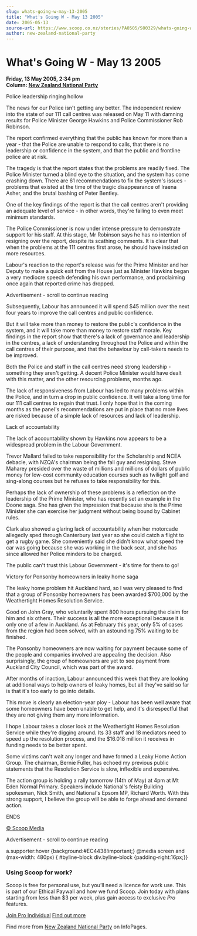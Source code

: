 ```yaml
---
slug: whats-going-w-may-13-2005
title: "What's Going W - May 13 2005"
date: 2005-05-13
source-url: https://www.scoop.co.nz/stories/PA0505/S00329/whats-going-w-may-13-2005.htm
author: new-zealand-national-party
---
```

What's Going W - May 13 2005
============================

**Friday, 13 May 2005, 2:34 pm**  
**Column: [New Zealand National Party](https://info.scoop.co.nz/New_Zealand_National_Party)**

Police leadership ringing hollow

The news for our Police isn't getting any better. The independent review into the state of our 111 call centres was released on May 11 with damning results for Police Minister George Hawkins and Police Commissioner Rob Robinson.

The report confirmed everything that the public has known for more than a year - that the Police are unable to respond to calls, that there is no leadership or confidence in the system, and that the public and frontline police are at risk.

The tragedy is that the report states that the problems are readily fixed. The Police Minister turned a blind eye to the situation, and the system has come crashing down. There are 61 recommendations to fix the system's issues - problems that existed at the time of the tragic disappearance of Iraena Asher, and the brutal bashing of Peter Bentley.

One of the key findings of the report is that the call centres aren't providing an adequate level of service - in other words, they're failing to even meet minimum standards.

The Police Commissioner is now under intense pressure to demonstrate support for his staff. At this stage, Mr Robinson says he has no intention of resigning over the report, despite its scathing comments. It is clear that when the problems at the 111 centres first arose, he should have insisted on more resources.

Labour's reaction to the report's release was for the Prime Minister and her Deputy to make a quick exit from the House just as Minister Hawkins began a very mediocre speech defending his own performance, and proclaiming once again that reported crime has dropped.

Advertisement - scroll to continue reading





Subsequently, Labour has announced it will spend $45 million over the next four years to improve the call centres and public confidence.

But it will take more than money to restore the public's confidence in the system, and it will take more than money to restore staff morale. Key findings in the report show that there's a lack of governance and leadership in the centres, a lack of understanding throughout the Police and within the call centres of their purpose, and that the behaviour by call-takers needs to be improved.

Both the Police and staff in the call centres need strong leadership - something they aren't getting. A decent Police Minister would have dealt with this matter, and the other resourcing problems, months ago.

The lack of responsiveness from Labour has led to many problems within the Police, and in turn a drop in public confidence. It will take a long time for our 111 call centres to regain that trust. I only hope that in the coming months as the panel's recommendations are put in place that no more lives are risked because of a simple lack of resources and lack of leadership.

Lack of accountability

The lack of accountability shown by Hawkins now appears to be a widespread problem in the Labour Government.

Trevor Mallard failed to take responsibility for the Scholarship and NCEA debacle, with NZQA's chairman being the fall guy and resigning. Steve Maharey presided over the waste of millions and millions of dollars of public money for low-cost community education courses such as twilight golf and sing-along courses but he refuses to take responsibility for this.

Perhaps the lack of ownership of these problems is a reflection on the leadership of the Prime Minister, who has recently set an example in the Doone saga. She has given the impression that because she is the Prime Minister she can exercise her judgment without being bound by Cabinet rules.

Clark also showed a glaring lack of accountability when her motorcade allegedly sped through Canterbury last year so she could catch a flight to get a rugby game. She conveniently said she didn't know what speed the car was going because she was working in the back seat, and she has since allowed her Police minders to be charged.

The public can't trust this Labour Government - it's time for them to go!

  
Victory for Ponsonby homeowners in leaky home saga

The leaky home problem hit Auckland hard, so I was very pleased to find that a group of Ponsonby homeowners has been awarded $700,000 by the Weathertight Homes Resolution Service.

Good on John Gray, who voluntarily spent 800 hours pursuing the claim for him and six others. Their success is all the more exceptional because it is only one of a few in Auckland. As at February this year, only 5% of cases from the region had been solved, with an astounding 75% waiting to be finished.

The Ponsonby homeowners are now waiting for payment because some of the people and companies involved are appealing the decision. Also surprisingly, the group of homeowners are yet to see payment from Auckland City Council, which was part of the award.

After months of inaction, Labour announced this week that they are looking at additional ways to help owners of leaky homes, but all they've said so far is that it's too early to go into details.

This move is clearly an election-year ploy - Labour has been well aware that some homeowners have been unable to get help, and it's disrespectful that they are not giving them any more information.

I hope Labour takes a closer look at the Weathertight Homes Resolution Service while they're digging around. Its 33 staff and 18 mediators need to speed up the resolution process, and the $16.018 million it receives in funding needs to be better spent.

Some victims can't wait any longer and have formed a Leaky Home Action Group. The chairman, Bernie Fuller, has echoed my previous public statements that the Resolution Service is slow, inflexible and expensive.

The action group is holding a rally tomorrow (14th of May) at 4pm at Mt Eden Normal Primary. Speakers include National's feisty Building spokesman, Nick Smith, and National's Epsom MP, Richard Worth. With this strong support, I believe the group will be able to forge ahead and demand action.

ENDS

[© Scoop Media](http://www.scoop.co.nz/about/terms.html)  

Advertisement - scroll to continue reading



a.supporter:hover {background:#EC4438!important;} @media screen and (max-width: 480px) { #byline-block div.byline-block {padding-right:16px;}}

### Using Scoop for work?

Scoop is free for personal use, but you’ll need a licence for work use. This is part of our Ethical Paywall and how we fund Scoop. Join today with plans starting from less than $3 per week, plus gain access to exclusive _Pro_ features.  
  
[Join Pro Individual](https://pro.scoop.co.nz/Individual/?from=ProIn24) [Find out more](https://pro.scoop.co.nz/using-scoop-for-work/?from=ProIn24)

Find more from [New Zealand National Party](https://info.scoop.co.nz/New_Zealand_National_Party) on InfoPages.